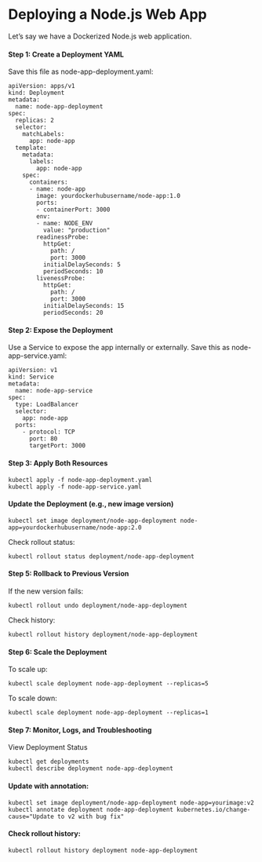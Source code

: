 # Deploying a Node.js Web App

Let’s say we have a Dockerized Node.js web application.

#### Step 1: Create a Deployment YAML

Save this file as node-app-deployment.yaml:

```
apiVersion: apps/v1
kind: Deployment
metadata:
  name: node-app-deployment
spec:
  replicas: 2
  selector:
    matchLabels:
      app: node-app
  template:
    metadata:
      labels:
        app: node-app
    spec:
      containers:
      - name: node-app
        image: yourdockerhubusername/node-app:1.0
        ports:
        - containerPort: 3000
        env:
        - name: NODE_ENV
          value: "production"
        readinessProbe:
          httpGet:
            path: /
            port: 3000
          initialDelaySeconds: 5
          periodSeconds: 10
        livenessProbe:
          httpGet:
            path: /
            port: 3000
          initialDelaySeconds: 15
          periodSeconds: 20
```

#### Step 2: Expose the Deployment

Use a Service to expose the app internally or externally. Save this as node-app-service.yaml:

```
apiVersion: v1
kind: Service
metadata:
  name: node-app-service
spec:
  type: LoadBalancer
  selector:
    app: node-app
  ports:
    - protocol: TCP
      port: 80
      targetPort: 3000
```

#### Step 3: Apply Both Resources

```
kubectl apply -f node-app-deployment.yaml
kubectl apply -f node-app-service.yaml
```

#### Update the Deployment (e.g., new image version)

```
kubectl set image deployment/node-app-deployment node-app=yourdockerhubusername/node-app:2.0
```

Check rollout status:

```
kubectl rollout status deployment/node-app-deployment
```

#### Step 5: Rollback to Previous Version

If the new version fails:

```
kubectl rollout undo deployment/node-app-deployment
```

Check history:

```
kubectl rollout history deployment/node-app-deployment
```

#### Step 6: Scale the Deployment

To scale up:

```
kubectl scale deployment node-app-deployment --replicas=5
```

To scale down:

```
kubectl scale deployment node-app-deployment --replicas=1
```

#### Step 7: Monitor, Logs, and Troubleshooting

View Deployment Status

```
kubectl get deployments
kubectl describe deployment node-app-deployment
```

#### Update with annotation:

```
kubectl set image deployment/node-app-deployment node-app=yourimage:v2
kubectl annotate deployment node-app-deployment kubernetes.io/change-cause="Update to v2 with bug fix"
```

#### Check rollout history:

```
kubectl rollout history deployment node-app-deployment
```
